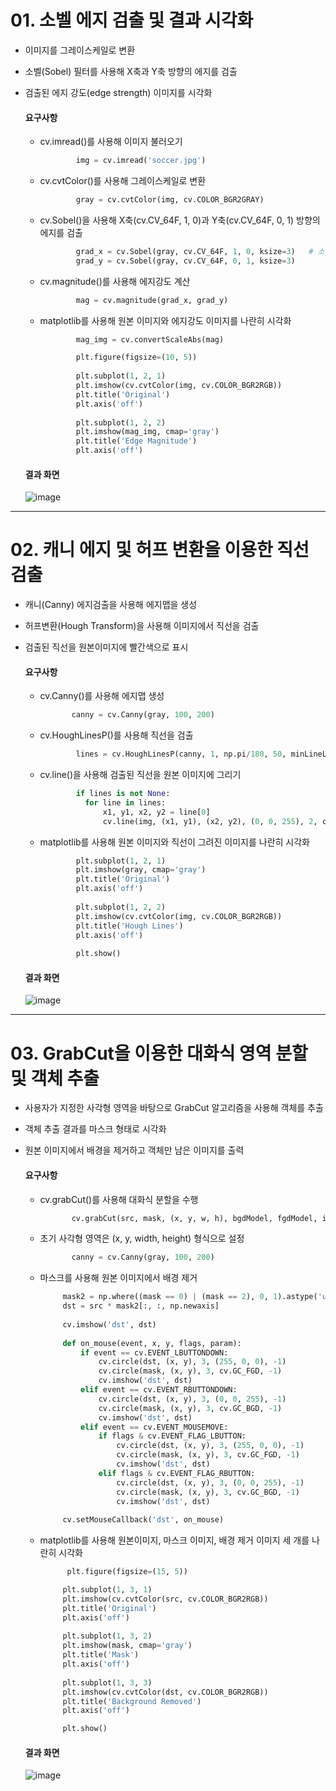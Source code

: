 # 01. 소벨 에지 검출 및 결과 시각화

- 이미지를 그레이스케일로 변환
- 소벨(Sobel) 필터를 사용해 X축과 Y축 방향의 에지를 검출
- 검출된 에지 강도(edge strength) 이미지를 시각화

    #### 요구사항
    - cv.imread()를 사용해 이미지 불러오기
      ```python
              img = cv.imread('soccer.jpg')
      ```
    - cv.cvtColor()를 사용해 그레이스케일로 변환
      ```python
              gray = cv.cvtColor(img, cv.COLOR_BGR2GRAY) 
      ```
    - cv.Sobel()을 사용해 X축(cv.CV_64F, 1, 0)과 Y축(cv.CV_64F, 0, 1) 방향의 에지를 검출
      ```python
              grad_x = cv.Sobel(gray, cv.CV_64F, 1, 0, ksize=3)   # 소벨 연산자 적용
              grad_y = cv.Sobel(gray, cv.CV_64F, 0, 1, ksize=3)
      ```
    - cv.magnitude()를 사용해 에지강도 계산
      ```python
              mag = cv.magnitude(grad_x, grad_y)
      ```
    - matplotlib를 사용해 원본 이미지와 에지강도 이미지를 나란히 시각화
      ```python
              mag_img = cv.convertScaleAbs(mag)   

              plt.figure(figsize=(10, 5))
                
              plt.subplot(1, 2, 1)
              plt.imshow(cv.cvtColor(img, cv.COLOR_BGR2RGB))
              plt.title('Original')
              plt.axis('off')
                
              plt.subplot(1, 2, 2)
              plt.imshow(mag_img, cmap='gray')
              plt.title('Edge Magnitude')
              plt.axis('off') 
      ```
          
  #### 결과 화면
  ![image](https://github.com/user-attachments/assets/a10555c1-a931-400a-b76f-1d7817a023a6)

---
      
# 02. 캐니 에지 및 허프 변환을 이용한 직선 검출

- 캐니(Canny) 에지검출을 사용해 에지맵을 생성
- 허프변환(Hough Transform)을 사용해 이미지에서 직선을 검출
- 검출된 직선을 원본이미지에 빨간색으로 표시

    #### 요구사항
    - cv.Canny()를 사용해 에지맵 생성
       ```python
              canny = cv.Canny(gray, 100, 200)
       ```
    - cv.HoughLinesP()를 사용해 직선을 검출
      ```python
              lines = cv.HoughLinesP(canny, 1, np.pi/180, 50, minLineLength=10, maxLineGap=1)
      ```
    - cv.line()을 사용해 검출된 직선을 원본 이미지에 그리기
      ```python
              if lines is not None:
                for line in lines:
                    x1, y1, x2, y2 = line[0]
                    cv.line(img, (x1, y1), (x2, y2), (0, 0, 255), 2, cv.LINE_AA)
      ```
    - matplotlib를 사용해 원본 이미지와 직선이 그려진 이미지를 나란히 시각화
      ```python
              plt.subplot(1, 2, 1)
              plt.imshow(gray, cmap='gray')
              plt.title('Original')
              plt.axis('off')
            
              plt.subplot(1, 2, 2)
              plt.imshow(cv.cvtColor(img, cv.COLOR_BGR2RGB))
              plt.title('Hough Lines')
              plt.axis('off')
            
              plt.show()
      ```

  #### 결과 화면
  ![image](https://github.com/user-attachments/assets/24395420-67bc-433a-b08e-681388f758a5)

---

# 03. GrabCut을 이용한 대화식 영역 분할 및 객체 추출
- 사용자가 지정한 사각형 영역을 바탕으로 GrabCut 알고리즘을 사용해 객체를 추출
- 객체 추출 결과를 마스크 형태로 시각화
- 원본 이미지에서 배경을 제거하고 객체만 남은 이미지를 출력

    #### 요구사항
     - cv.grabCut()를 사용해 대화식 분할을 수행
       ```python
              cv.grabCut(src, mask, (x, y, w, h), bgdModel, fgdModel, iterCount, mode)
       ```
     - 초기 사각형 영역은 (x, y, width, height) 형식으로 설정
       ```python
              canny = cv.Canny(gray, 100, 200)
       ```
     - 마스크를 사용해 원본 이미지에서 배경 제거
       ```python
            mask2 = np.where((mask == 0) | (mask == 2), 0, 1).astype('uint8')
            dst = src * mask2[:, :, np.newaxis]
            
            cv.imshow('dst', dst)
            
            def on_mouse(event, x, y, flags, param):
                if event == cv.EVENT_LBUTTONDOWN:
                    cv.circle(dst, (x, y), 3, (255, 0, 0), -1)
                    cv.circle(mask, (x, y), 3, cv.GC_FGD, -1)
                    cv.imshow('dst', dst)
                elif event == cv.EVENT_RBUTTONDOWN:
                    cv.circle(dst, (x, y), 3, (0, 0, 255), -1)
                    cv.circle(mask, (x, y), 3, cv.GC_BGD, -1)
                    cv.imshow('dst', dst)
                elif event == cv.EVENT_MOUSEMOVE:
                    if flags & cv.EVENT_FLAG_LBUTTON:
                        cv.circle(dst, (x, y), 3, (255, 0, 0), -1)
                        cv.circle(mask, (x, y), 3, cv.GC_FGD, -1)
                        cv.imshow('dst', dst)
                    elif flags & cv.EVENT_FLAG_RBUTTON:
                        cv.circle(dst, (x, y), 3, (0, 0, 255), -1)
                        cv.circle(mask, (x, y), 3, cv.GC_BGD, -1)
                        cv.imshow('dst', dst)
                        
            cv.setMouseCallback('dst', on_mouse)
       ```
     - matplotlib를 사용해 원본이미지, 마스크 이미지, 배경 제거 이미지 세 개를 나란히 시각화
       ```python
             plt.figure(figsize=(15, 5))

            plt.subplot(1, 3, 1)
            plt.imshow(cv.cvtColor(src, cv.COLOR_BGR2RGB))
            plt.title('Original')
            plt.axis('off')
            
            plt.subplot(1, 3, 2)
            plt.imshow(mask, cmap='gray')
            plt.title('Mask')
            plt.axis('off')
            
            plt.subplot(1, 3, 3)
            plt.imshow(cv.cvtColor(dst, cv.COLOR_BGR2RGB))
            plt.title('Background Removed')
            plt.axis('off')

            plt.show()
       ```

  #### 결과 화면
  ![image](https://github.com/user-attachments/assets/cb19d091-07e5-4352-8547-550c10320c52)

